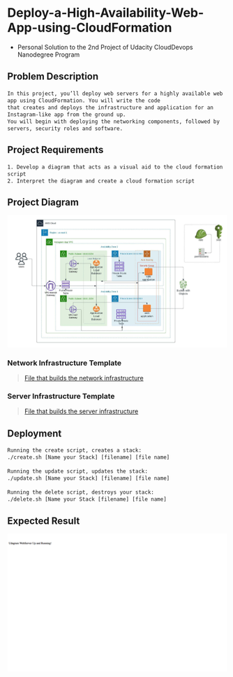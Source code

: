# Deploy-a-High-Availability-Web-App-using-CloudFormation
- Personal Solution to the 2nd Project of Udacity CloudDevops Nanodegree Program

## Problem Description 
```
In this project, you’ll deploy web servers for a highly available web app using CloudFormation. You will write the code 
that creates and deploys the infrastructure and application for an Instagram-like app from the ground up. 
You will begin with deploying the networking components, followed by servers, security roles and software.
```

## Project Requirements
```
1. Develop a diagram that acts as a visual aid to the cloud formation script
2. Interpret the diagram and create a cloud formation script
```
## Project Diagram
![Diagram](High_Availability_App_Diagram.jpeg)

### Network Infrastructure Template
> [File that builds the network infrastructure](https://bit.ly/deploy-network)

### Server Infrastructure Template
> [File that builds the server infrastructure](https://bit.ly/deploy-servers)

## Deployment

```
Running the create script, creates a stack:
./create.sh [Name your Stack] [filename] [file name]

Running the update script, updates the stack:
./update.sh [Name your Stack] [filename] [file name]

Running the delete script, destroys your stack:
./delete.sh [Name your Stack [filename] [file name]

```

## Expected Result
![Deployed](Project_Screenshots/DeployedProject.png)
